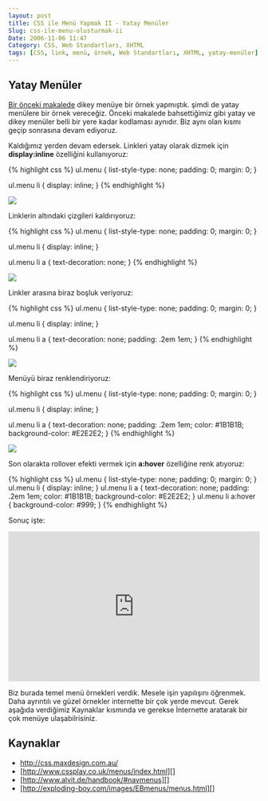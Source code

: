 ```yaml
---
layout: post
title: CSS ile Menü Yapmak II - Yatay Menüler
Slug: css-ile-menu-olusturmak-ii
Date: 2006-11-06 11:47
Category: CSS, Web Standartları, XHTML
tags: [CSS, link, menü, örnek, Web Standartları, XHTML, yatay-menüler]
---
```


## Yatay Menüler

[Bir önceki makalede][] dikey menüye bir örnek yapmıştık. şimdi de yatay
menülere bir örnek vereceğiz. Önceki makalede bahsettiğimiz gibi yatay
ve dikey menüler belli bir yere kadar kodlaması aynıdır. Biz aynı olan
kısmı geçip sonrasına devam ediyoruz.

Kaldığımız yerden devam edersek. Linkleri yatay olarak dizmek için
**display:inline** özelliğini kullanıyoruz:

{% highlight css %}
ul.menu {
    list-style-type: none;
    padding: 0;
    margin: 0;
}

ul.menu li {
	display: inline;
}
{% endhighlight %}

![][100]

Linklerin altındaki çizgileri kaldırıyoruz:

{% highlight css %}
ul.menu {
    list-style-type: none;
    padding: 0;
    margin: 0;
}

ul.menu li {
	display: inline;
}

ul.menu li a {
	text-decoration: none;
}
{% endhighlight %}

![][1]

Linkler arasına biraz boşluk veriyoruz:

{% highlight css %}
ul.menu {
    list-style-type: none;
    padding: 0;
    margin: 0;
}

ul.menu li {
	display: inline;
}

ul.menu li a {
    text-decoration: none;
    padding: .2em 1em;
}
{% endhighlight %}

![][2]

Menüyü biraz renklendiriyoruz:

{% highlight css %}
ul.menu {
    list-style-type: none;
    padding: 0;
    margin: 0;
}

ul.menu li {
	display: inline;
}

ul.menu li a {
  text-decoration: none;
  padding: .2em 1em;
  color: #1B1B1B;
  background-color: #E2E2E2;
}
{% endhighlight %}

![][3]

Son olarakta rollover efekti vermek için **a:hover** özelliğine renk
atıyoruz:

{% highlight css %}
ul.menu {
    list-style-type: none;
    padding: 0;
    margin: 0;
}
ul.menu li {
	display: inline;
}
ul.menu li a {
    text-decoration: none;
    padding: .2em 1em;
    color: #1B1B1B;
    background-color: #E2E2E2;
}
ul.menu li a:hover
{
background-color: #999;
}
{% endhighlight %}

Sonuç işte:

<iframe height="300" style="width: 100%;" scrolling="no" title="menü örneği" src="https://codepen.io/fatihhayri/embed/KwKmNpm?default-tab=html%2Cresult" frameborder="no" loading="lazy" allowtransparency="true" allowfullscreen="true">
  See the Pen <a href="https://codepen.io/fatihhayri/pen/KwKmNpm">
  menü örneği</a> by Fatih Hayrioğlu (<a href="https://codepen.io/fatihhayri">@fatihhayri</a>)
  on <a href="https://codepen.io">CodePen</a>.
</iframe>

Biz burada temel menü örnekleri verdik. Mesele işin yapılışını öğrenmek.
Daha ayrıntılı ve güzel örnekler internette bir çok yerde mevcut. Gerek
aşağıda verdiğimiz Kaynaklar kısmında ve gerekse İnternette aratarak bir
çok menüye ulaşabilrisiniz.

## Kaynaklar

-   http://css.maxdesign.com.au/
-   [http://www.cssplay.co.uk/menus/index.html][]
-   [http://www.alvit.de/handbook/#navmenus][]
-   [http://exploding-boy.com/images/EBmenus/menus.html][]

  [Bir önceki makalede]: http://fatihhayrioglu.com/?p=209
  [100]: /images/menu_resim1.gif
  [1]: /images/menu_resim2.gif
  [2]: /images/menu_resim3.gif
  [3]: /images/menu_resim4.gif
  [http://www.cssplay.co.uk/menus/index.html]: http://www.cssplay.co.uk/menus/index.html
  [http://www.alvit.de/handbook/#navmenus]: http://www.alvit.de/handbook/#navmenus
  [http://exploding-boy.com/images/EBmenus/menus.html]: http://exploding-boy.com/images/EBmenus/menus.html
